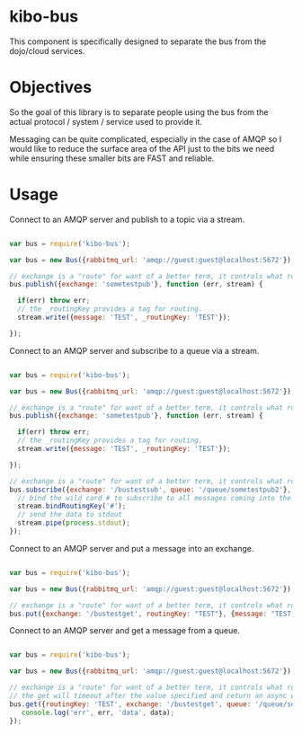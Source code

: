 # kibo-bus

This component is specifically designed to separate the bus from the
dojo/cloud services.

# Objectives

So the goal of this library is to separate people using the bus from the actual protocol / system / service used to provide it.

Messaging can be quite complicated, especially in the case of AMQP so I would like to reduce the surface area of the API
just to the bits we need while ensuring these smaller bits are FAST and reliable.

# Usage

Connect to an AMQP server and publish to a topic via a stream.

```javascript

var bus = require('kibo-bus');

var bus = new Bus({rabbitmq_url: 'amqp://guest:guest@localhost:5672'});

// exchange is a "route" for want of a better term, it controls what routing for queues
bus.publish({exchange: 'sometestpub'}, function (err, stream) {

  if(err) throw err;
  // the _routingKey provides a tag for routing.
  stream.write({message: 'TEST', _routingKey: 'TEST'});

});

```

Connect to an AMQP server and subscribe to a queue via a stream.

```javascript

var bus = require('kibo-bus');

var bus = new Bus({rabbitmq_url: 'amqp://guest:guest@localhost:5672'});

// exchange is a "route" for want of a better term, it controls what routing for queues
bus.publish({exchange: 'sometestpub'}, function (err, stream) {

  if(err) throw err;
  // the _routingKey provides a tag for routing.
  stream.write({message: 'TEST', _routingKey: 'TEST'});

});

// exchange is a "route" for want of a better term, it controls what routing for queues
bus.subscribe({exchange: '/bustestsub', queue: '/queue/sometestpub2'}, function (err, stream) {
  // bind the wild card # to subscribe to all messages coming into the exchange
  stream.bindRoutingKey('#');
  // send the data to stdout
  stream.pipe(process.stdout);
});

```

Connect to an AMQP server and put a message into an exchange.

```javascript

var bus = require('kibo-bus');

var bus = new Bus({rabbitmq_url: 'amqp://guest:guest@localhost:5672'});

// exchange is a "route" for want of a better term, it controls what routing for queues
bus.put({exchange: '/bustestget', routingKey: "TEST"}, {message: "TEST get"});
```

Connect to an AMQP server and get a message from a queue.

```javascript

var bus = require('kibo-bus');

var bus = new Bus({rabbitmq_url: 'amqp://guest:guest@localhost:5672'});

// exchange is a "route" for want of a better term, it controls what routing for queues
// the get will timeout after the value specified and return an async error.
bus.get({routingKey: 'TEST', exchange: '/bustestget', queue: '/queue/sometestget', timeout: 2000}, function (err, data) {
   console.log('err', err, 'data', data);
});
```
